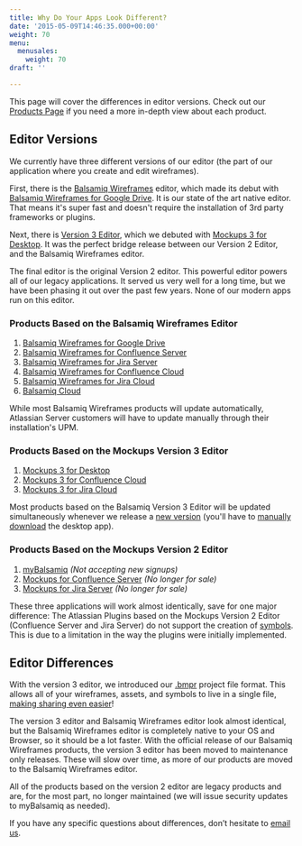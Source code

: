 ```yaml
---
title: Why Do Your Apps Look Different?
date: '2015-05-09T14:46:35.000+00:00'
weight: 70
menu:
  menusales:
    weight: 70
draft: ''

---
```


This page will cover the differences in editor versions. Check out our [Products Page](https://balsamiq.com/products/) if you need a more in-depth view about each product.

## Editor Versions

We currently have three different versions of our editor (the part of our application where you create and edit wireframes).

First, there is the [Balsamiq Wireframes](https://docs.balsamiq.com/cloud/intro/) editor, which made its debut with [Balsamiq Wireframes for Google Drive](https://chrome.google.com/webstore/detail/balsamiq-wireframes-free/imbfadckkgblfbkinjejdeobpfbcopgb). It is our state of the art native editor. That means it's super fast and doesn't require the installation of 3rd party frameworks or plugins.

Next, there is [Version 3 Editor](https://docs.balsamiq.com/desktop/intro/), which we debuted with [Mockups 3 for Desktop](https://docs.balsamiq.com/desktop/). It was the perfect bridge release between our Version 2 Editor, and the Balsamiq Wireframes editor.

The final editor is the original Version 2 editor. This powerful editor powers all of our legacy applications. It served us very well for a long time, but we have been phasing it out over the past few years. None of our modern apps run on this editor.

### Products Based on the Balsamiq Wireframes Editor

1. [Balsamiq Wireframes for Google Drive](https://docs.balsamiq.com/google-drive/wireframes)
2. [Balsamiq Wireframes for Confluence Server](https://docs.balsamiq.com/confluence/server/wireframes)
3. [Balsamiq Wireframes for Jira Server](https://docs.balsamiq.com/jira/server/wireframes)
4. [Balsamiq Wireframes for Confluence Cloud](https://docs.balsamiq.com/confluence/cloud/wireframes)
5. [Balsamiq Wireframes for Jira Cloud](https://docs.balsamiq.com/jira/cloud/wireframes)
6. [Balsamiq Cloud](https://docs.balsamiq.com/cloud/)

While most Balsamiq Wireframes products will update automatically, Atlassian Server customers will have to update manually through their installation's UPM.

### Products Based on the Mockups Version 3 Editor

1. [Mockups 3 for Desktop](https://docs.balsamiq.com/desktop/)
2. [Mockups 3 for Confluence Cloud](https://docs.balsamiq.com/confluence/cloud/mockups3/)
3. [Mockups 3 for Jira Cloud](https://docs.balsamiq.com/jira/cloud/mockups3/)

Most products based on the Balsamiq Version 3 Editor will be updated simultaneously whenever we release a [new version](https://blog.balsamiq.com/category/release-notes/) (you'll have to [manually download](https://balsamiq.com/download) the desktop app).

### Products Based on the Mockups Version 2 Editor

1. [myBalsamiq](https://docs.balsamiq.com/mybalsamiq/) *(Not accepting new signups)*
2. [Mockups for Confluence Server](https://docs.balsamiq.com/confluence/server/mockups2/) *(No longer for sale)*
3. [Mockups for Jira Server](https://docs.balsamiq.com/jira/server/mockups2/) *(No longer for sale)*

These three applications will work almost identically, save for one major difference: The Atlassian Plugins based on the Mockups Version 2 Editor (Confluence Server and Jira Server) do not support the creation of [symbols](https://docs.balsamiq.com/mybalsamiq/symbols/). This is due to a limitation in the way the plugins were initially implemented.

## Editor Differences

With the version 3 editor, we introduced our [.bmpr](/resources/bmpr-format/) project file format. This allows all of your wireframes, assets, and symbols to live in a single file, [making sharing even easier](/desktop/sharing/)!

The version 3 editor and Balsamiq Wireframes editor look almost identical, but the Balsamiq Wireframes editor is completely native to your OS and Browser, so it should be a lot faster. With the official release of our Balsamiq Wireframes products, the version 3 editor has been moved to maintenance only releases. These will slow over time, as more of our products are moved to the Balsamiq Wireframes editor.

All of the products based on the version 2 editor are legacy products and are, for the most part, no longer maintained (we will issue security updates to myBalsamiq as needed).

If you have any specific questions about differences, don’t hesitate to [email us](mailto:support@balsamiq.com).
